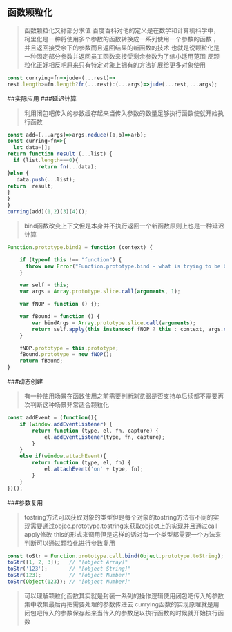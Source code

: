 ## 函数颗粒化
> 函数颗粒化又称部分求值 百度百科对他的定义是在数学和计算机科学中，柯里化是一种将使用多个参数的函数转换成一系列使用一个参数的函数
>，并且返回接受余下的参数而且返回结果的新函数的技术 也就是说颗粒化是一种固定部分参数并返回员工函数来接受剩余参数为了缩小适用范围
>反颗粒化正好相反吧原来只有特定对象上拥有的方法扩展给更多对象使用
```javascript
const currying=fn=>jude=(...rest)=> 
rest.length>=fn.length?fn(...rest):(...args)=>jude(...rest,...args);
```
##实际应用
###延迟计算
>利用闭包吧传入的参数缓存起来当传入参数的数量足够执行函数使就开始执行函数
```javascript
const add=(...args)=>args.reduce((a,b)=>a+b);
const curring=fn=>{
  let data=[];
return function result (...list) {
  if (list.length===0){
          return fn(...data);  
}else {
   data.push(...list);
return  result;         
}
}
}
curring(add)(1,2)(3)(4)();
```
>bind函数改变上下文但是本身并不执行返回一个新函数原则上也是一种延迟计算
```javascript
Function.prototype.bind2 = function (context) {

    if (typeof this !== "function") {
      throw new Error("Function.prototype.bind - what is trying to be bound is not callable");
    }

    var self = this;
    var args = Array.prototype.slice.call(arguments, 1);

    var fNOP = function () {};

    var fBound = function () {
        var bindArgs = Array.prototype.slice.call(arguments);
        return self.apply(this instanceof fNOP ? this : context, args.concat(bindArgs));
    }

    fNOP.prototype = this.prototype;
    fBound.prototype = new fNOP();
    return fBound;
}
```
###动态创建
>有一种使用场景在函数使用之前需要判断浏览器是否支持单后续都不需要再次判断这种场景非常适合颗粒化
```javascript
const addEvent = (function(){
    if (window.addEventListener) {
        return function (type, el, fn, capture) {
            el.addEventListener(type, fn, capture);
        }
    }
    else if(window.attachEvent){
        return function (type, el, fn) {
            el.attachEvent('on' + type, fn);
        }
    }
})();
```
###参数复用
>tostring方法可以获取对象的类型但是每个对象的tostring方法有不同的实现需要通过objec.prototype.tostring来获取object上的实现并且通过call apply修改
>this的形式来调用但是这样的话对每一个类型都需要一个方法来判断可以通过颗粒化进行参数复用
```javascript
const toStr = Function.prototype.call.bind(Object.prototype.toString);
toStr([1, 2, 3]); 	// "[object Array]"
toStr('123'); 		// "[object String]"
toStr(123); 		// "[object Number]"
toStr(Object(123)); // "[object Number]"
```
>可以理解颗粒化函数其实就是封装一系列的操作逻辑使用闭包吧传入的参数集中收集最后再把需要处理的参数传进去
>currying函数的实现原理就是用闭包吧传入的参数保存起来当传入的参数足以执行函数的时候就开始执行函数

